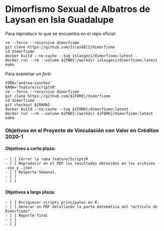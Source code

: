 # Dimorfismo Sexual de Albatros de Laysan en Isla Guadalupe

Para reproducir lo que se encuentra en el repo oficial:

```shell
rm --force --recursive dimorfismo
git clone https://github.com/IslasGECI/dimorfismo
cd dimorfismo
docker build --no-cache --tag islasgeci/dimorfismo:latest .
docker run --rm --volume ${PWD}:/workdir islasgeci/dimorfismo:latest make
```

Para examinar un _fork_:

```shell
FORK='andrea-sanchez'
RAMA='feature/scriptsR'
rm --force --recursive dimorfismo
git clone https://github.com/${FORK}/dimorfismo
cd dimorfismo
git checkout ${RAMA}
docker build --no-cache --tag ${FORK}/dimorfismo:latest .
docker run --rm --volume ${PWD}:/workdir ${FORK}/dimorfismo:latest make
```
### Objetivos en el Proyecto de Vinculación con Valor en Créditos 2020-1

#### Objetivos a corto plazo:
    - [ ] Cerrar la rama feature/ScriptsR 
    - [ ] Reproducir en el PDF los resultados obtenidos en los archivos .csv y .json
    - [ ] Resporte Semanal.
    - [ ]
    - [ ]

#### Objetivos a largo plaza:
    - [ ] Enriquecer scripts principales en R.
    - [ ] Generar un PDF detallando la parte matemática del *artículo de Dimorfismo*.
    - [ ] Reporte final
    - [ ]
    - [ ]
